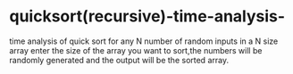# quicksort(recursive)-time-analysis-
time analysis of quick sort for any N number of random inputs in a N size array 
enter the size of the array you want to sort,the numbers will be randomly generated and the output will be the sorted array.
